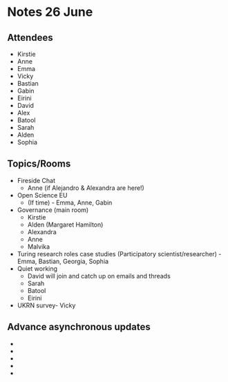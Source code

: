 # Notes 26 June

## Attendees
 
* Kirstie
* Anne
* Emma
* Vicky
* Bastian
* Gabin
* Eirini
* David
* Alex
* Batool
* Sarah
* Alden
* Sophia

## Topics/Rooms

* Fireside Chat
    * Anne (if Alejandro & Alexandra are here!)
* Open Science EU
    * (If time) - Emma, Anne, Gabin
* Governance (main room)
  * Kirstie
  * Alden (Margaret Hamilton)
  * Alexandra
  * Anne
  * Malvika
* Turing research roles case studies (Participatory scientist/researcher) - Emma, Bastian, Georgia, Sophia
* Quiet working
    * David will join and catch up on emails and threads
    * Sarah
    * Batool
    * Eirini
* UKRN survey- Vicky


## Advance asynchronous updates

* 
* 
* 
* 
* 
